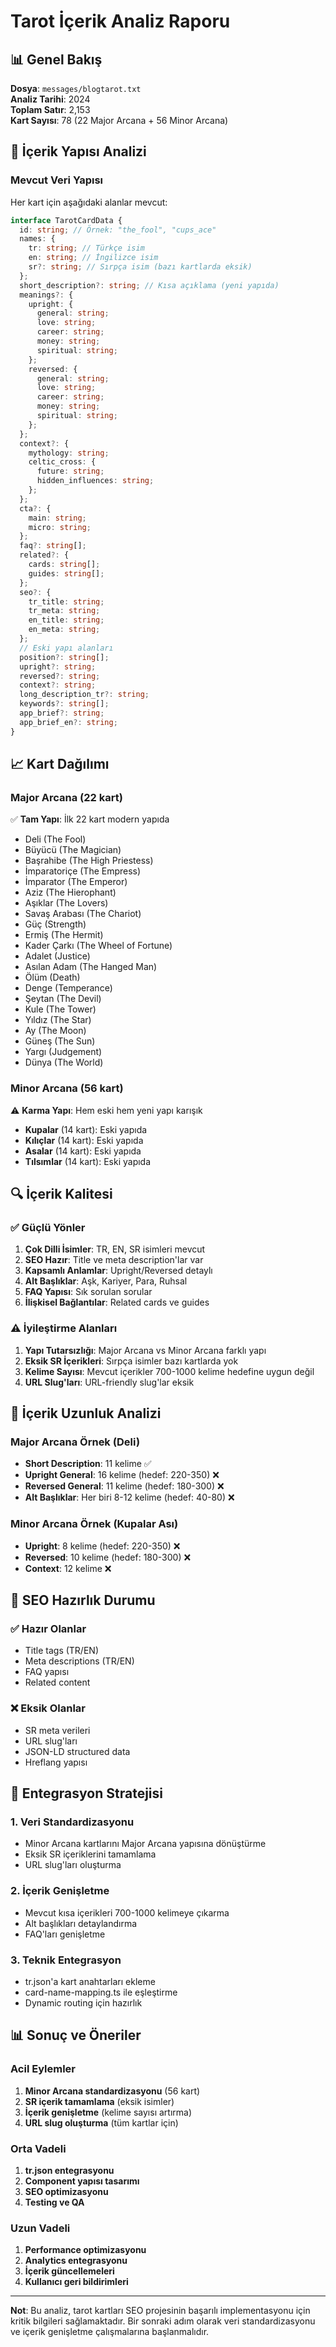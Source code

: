 # Tarot İçerik Analiz Raporu

## 📊 Genel Bakış

**Dosya**: `messages/blogtarot.txt`  
**Analiz Tarihi**: 2024  
**Toplam Satır**: 2,153  
**Kart Sayısı**: 78 (22 Major Arcana + 56 Minor Arcana)

## 🎯 İçerik Yapısı Analizi

### Mevcut Veri Yapısı

Her kart için aşağıdaki alanlar mevcut:

```typescript
interface TarotCardData {
  id: string; // Örnek: "the_fool", "cups_ace"
  names: {
    tr: string; // Türkçe isim
    en: string; // İngilizce isim
    sr?: string; // Sırpça isim (bazı kartlarda eksik)
  };
  short_description?: string; // Kısa açıklama (yeni yapıda)
  meanings?: {
    upright: {
      general: string;
      love: string;
      career: string;
      money: string;
      spiritual: string;
    };
    reversed: {
      general: string;
      love: string;
      career: string;
      money: string;
      spiritual: string;
    };
  };
  context?: {
    mythology: string;
    celtic_cross: {
      future: string;
      hidden_influences: string;
    };
  };
  cta?: {
    main: string;
    micro: string;
  };
  faq?: string[];
  related?: {
    cards: string[];
    guides: string[];
  };
  seo?: {
    tr_title: string;
    tr_meta: string;
    en_title: string;
    en_meta: string;
  };
  // Eski yapı alanları
  position?: string[];
  upright?: string;
  reversed?: string;
  context?: string;
  long_description_tr?: string;
  keywords?: string[];
  app_brief?: string;
  app_brief_en?: string;
}
```

## 📈 Kart Dağılımı

### Major Arcana (22 kart)

✅ **Tam Yapı**: İlk 22 kart modern yapıda

- Deli (The Fool)
- Büyücü (The Magician)
- Başrahibe (The High Priestess)
- İmparatoriçe (The Empress)
- İmparator (The Emperor)
- Aziz (The Hierophant)
- Aşıklar (The Lovers)
- Savaş Arabası (The Chariot)
- Güç (Strength)
- Ermiş (The Hermit)
- Kader Çarkı (The Wheel of Fortune)
- Adalet (Justice)
- Asılan Adam (The Hanged Man)
- Ölüm (Death)
- Denge (Temperance)
- Şeytan (The Devil)
- Kule (The Tower)
- Yıldız (The Star)
- Ay (The Moon)
- Güneş (The Sun)
- Yargı (Judgement)
- Dünya (The World)

### Minor Arcana (56 kart)

⚠️ **Karma Yapı**: Hem eski hem yeni yapı karışık

- **Kupalar** (14 kart): Eski yapıda
- **Kılıçlar** (14 kart): Eski yapıda
- **Asalar** (14 kart): Eski yapıda
- **Tılsımlar** (14 kart): Eski yapıda

## 🔍 İçerik Kalitesi

### ✅ Güçlü Yönler

1. **Çok Dilli İsimler**: TR, EN, SR isimleri mevcut
2. **SEO Hazır**: Title ve meta description'lar var
3. **Kapsamlı Anlamlar**: Upright/Reversed detaylı
4. **Alt Başlıklar**: Aşk, Kariyer, Para, Ruhsal
5. **FAQ Yapısı**: Sık sorulan sorular
6. **İlişkisel Bağlantılar**: Related cards ve guides

### ⚠️ İyileştirme Alanları

1. **Yapı Tutarsızlığı**: Major Arcana vs Minor Arcana farklı yapı
2. **Eksik SR İçerikleri**: Sırpça isimler bazı kartlarda yok
3. **Kelime Sayısı**: Mevcut içerikler 700-1000 kelime hedefine uygun değil
4. **URL Slug'ları**: URL-friendly slug'lar eksik

## 📝 İçerik Uzunluk Analizi

### Major Arcana Örnek (Deli)

- **Short Description**: 11 kelime ✅
- **Upright General**: 16 kelime (hedef: 220-350) ❌
- **Reversed General**: 11 kelime (hedef: 180-300) ❌
- **Alt Başlıklar**: Her biri 8-12 kelime (hedef: 40-80) ❌

### Minor Arcana Örnek (Kupalar Ası)

- **Upright**: 8 kelime (hedef: 220-350) ❌
- **Reversed**: 10 kelime (hedef: 180-300) ❌
- **Context**: 12 kelime ❌

## 🎯 SEO Hazırlık Durumu

### ✅ Hazır Olanlar

- Title tags (TR/EN)
- Meta descriptions (TR/EN)
- FAQ yapısı
- Related content

### ❌ Eksik Olanlar

- SR meta verileri
- URL slug'ları
- JSON-LD structured data
- Hreflang yapısı

## 🔄 Entegrasyon Stratejisi

### 1. Veri Standardizasyonu

- Minor Arcana kartlarını Major Arcana yapısına dönüştürme
- Eksik SR içeriklerini tamamlama
- URL slug'ları oluşturma

### 2. İçerik Genişletme

- Mevcut kısa içerikleri 700-1000 kelimeye çıkarma
- Alt başlıkları detaylandırma
- FAQ'ları genişletme

### 3. Teknik Entegrasyon

- tr.json'a kart anahtarları ekleme
- card-name-mapping.ts ile eşleştirme
- Dynamic routing için hazırlık

## 📊 Sonuç ve Öneriler

### Acil Eylemler

1. **Minor Arcana standardizasyonu** (56 kart)
2. **SR içerik tamamlama** (eksik isimler)
3. **İçerik genişletme** (kelime sayısı artırma)
4. **URL slug oluşturma** (tüm kartlar için)

### Orta Vadeli

1. **tr.json entegrasyonu**
2. **Component yapısı tasarımı**
3. **SEO optimizasyonu**
4. **Testing ve QA**

### Uzun Vadeli

1. **Performance optimizasyonu**
2. **Analytics entegrasyonu**
3. **İçerik güncellemeleri**
4. **Kullanıcı geri bildirimleri**

---

**Not**: Bu analiz, tarot kartları SEO projesinin başarılı implementasyonu için
kritik bilgileri sağlamaktadır. Bir sonraki adım olarak veri standardizasyonu ve
içerik genişletme çalışmalarına başlanmalıdır.
